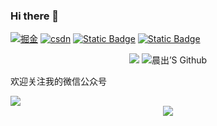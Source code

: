 ### Hi there 👋

<p align='left'>
<a href="https://juejin.cn/user/149971265135181" rel="nofollow"><img src="https://camo.githubusercontent.com/9821a4e51ae50288fbbbdd813221feb753321c2027eb71d654aee5c55999db2c/68747470733a2f2f696d672e736869656c64732e696f2f62616467652f6a75656a696e2de68e98e987912d626c75652e737667" alt="掘金" data-canonical-src="https://img.shields.io/badge/juejin-掘金-blue.svg" style="max-width: 100%;"></a>
<a href="https://blog.csdn.net/chenwenqqqq?type=blog" rel="nofollow"><img src="https://camo.githubusercontent.com/0610cb9553d193b79695fa9f7df01b856b4c1fd3b6fa8db40bfee17cd1a1cc9c/68747470733a2f2f696d672e736869656c64732e696f2f62616467652f6373646e2d4353444e2d7265642e737667" alt="csdn" data-canonical-src="https://img.shields.io/badge/csdn-CSDN-red.svg" style="max-width: 100%;"></a>
<a href="https://segmentfault.com/u/cwl_622f25b83670f/articles" rel="nofollow"><img alt="Static Badge" src="https://img.shields.io/badge/segmentfault-%E6%80%9D%E5%90%A6-green"  style="max-width: 100%;"></a>
<a href="https://www.zhihu.com/people/chen11-24" rel="nofollow"><img alt="Static Badge" src="https://img.shields.io/badge/zhihu-%E7%9F%A5%E4%B9%8E-blue"></a>
</p>


<p align='center'>
<img src="https://stats.justsong.cn/api/juejin?id=149971265135181&theme=onedark"> 
<!-- <img src='https://stats.justsong.cn/api/github?username=chenwll'> -->
<img src='https://github-readme-stats.vercel.app/api?username=chenwll&show_icons=true&theme=radical' alt='晨出’S Github'>
</p>

欢迎关注我的微信公众号

<img src='%E6%89%AB%E7%A0%81_%E6%90%9C%E7%B4%A2%E8%81%94%E5%90%88%E4%BC%A0%E6%92%AD%E6%A0%B7%E5%BC%8F-%E6%A0%87%E5%87%86%E8%89%B2%E7%89%88.png'>




<div align="center"> <img src="https://stats.justsong.cn/api/juejin?id=149971265135181"> </div>

<!--
**chenwll/chenwll** is a ✨ _special_ ✨ repository because its `README.md` (this file) appears on your GitHub profile.

Here are some ideas to get you started:

- 🔭 I’m currently working on ...
- 🌱 I’m currently learning ...
- 👯 I’m looking to collaborate on ...
- 🤔 I’m looking for help with ...
- 💬 Ask me about ...
- 📫 How to reach me: ...
- 😄 Pronouns: ...
- ⚡ Fun fact: ...
-->
